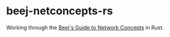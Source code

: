 # beej-netconcepts-rs
Working through the [Beej's Guide to Network Concepts](https://beej.us/guide/bgnet0/) in Rust.